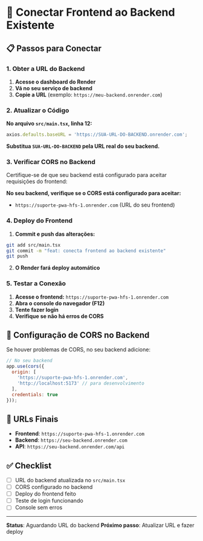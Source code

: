 # 🔗 Conectar Frontend ao Backend Existente

## 📋 Passos para Conectar

### 1. Obter a URL do Backend

1. **Acesse o dashboard do Render**
2. **Vá no seu serviço de backend**
3. **Copie a URL** (exemplo: `https://meu-backend.onrender.com`)

### 2. Atualizar o Código

**No arquivo `src/main.tsx`, linha 12:**

```typescript
axios.defaults.baseURL = 'https://SUA-URL-DO-BACKEND.onrender.com';
```

**Substitua `SUA-URL-DO-BACKEND` pela URL real do seu backend.**

### 3. Verificar CORS no Backend

Certifique-se de que seu backend está configurado para aceitar requisições do frontend:

**No seu backend, verifique se o CORS está configurado para aceitar:**
- `https://suporte-pwa-hfs-1.onrender.com` (URL do seu frontend)

### 4. Deploy do Frontend

1. **Commit e push das alterações:**
```bash
git add src/main.tsx
git commit -m "feat: conecta frontend ao backend existente"
git push
```

2. **O Render fará deploy automático**

### 5. Testar a Conexão

1. **Acesse o frontend:** `https://suporte-pwa-hfs-1.onrender.com`
2. **Abra o console do navegador (F12)**
3. **Tente fazer login**
4. **Verifique se não há erros de CORS**

## 🔧 Configuração de CORS no Backend

Se houver problemas de CORS, no seu backend adicione:

```javascript
// No seu backend
app.use(cors({
  origin: [
    'https://suporte-pwa-hfs-1.onrender.com',
    'http://localhost:5173' // para desenvolvimento
  ],
  credentials: true
}));
```

## 🚀 URLs Finais

- **Frontend**: `https://suporte-pwa-hfs-1.onrender.com`
- **Backend**: `https://seu-backend.onrender.com`
- **API**: `https://seu-backend.onrender.com/api`

## ✅ Checklist

- [ ] URL do backend atualizada no `src/main.tsx`
- [ ] CORS configurado no backend
- [ ] Deploy do frontend feito
- [ ] Teste de login funcionando
- [ ] Console sem erros

---

**Status**: Aguardando URL do backend
**Próximo passo**: Atualizar URL e fazer deploy 
